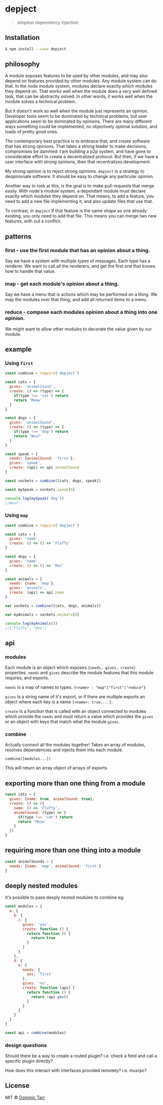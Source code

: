 # depject

> simplest dependency injection

## Installation

```sh
$ npm install --save depject
```

## philosophy

A module exposes features to be used by other modules,
and may also depend on features provided by other modules.
Any module system can do that. In the node module system,
modules declare exactly which modules they depend on.
That works well when the module does a very well defined task,
that can be abstractly solved. In other words, it works well
when the module solves a technical problem.

But it doesn't work so well when the module just represents an opinion.
Developer tools seem to be dominated by technical problems,
but user applications seem to be dominated by opinions.
There are many different ways something could be implemented,
no objectively optimal solution, and loads of pretty good ones.

The contemporary best practice is to embrace that, and create software
that has strong opinions. That takes a strong leader to make decisions,
compromises be dammed. I am building a p2p system, and have gone to
considerable effort to create a decentralized protocol. But then,
if we have a user interface with strong opinions, then that recentralizes development.

My strong opinion is to reject strong opinions. `depject` is a strategy to
deopinionate software. It should be easy to change any particular opinion.

Another way to look at this, is the goal is to make pull-requests that merge easily.
With node's module system, a dependant module must declare exactly which modules they depend on.
That means, to add a feature, you need to add a new file implementing it,
and also update files that use that.

To contrast, in `depject` if that feature is the same _shape_ as one already existing,
you only need to add that file. This means you can merge two new features,
with out a conflict.

## patterns

### first - use the first module that has an opinion about a thing.

Say we have a system with multiple types of messages. Each type has a renderer.
We want to call all the renderers, and get the first one that knows how to handle that value.

### map - get each module's opinion about a thing.

Say we have a menu that is actions which may be performed on a thing.
We map the modules over that thing, and add all returned items to a menu.

### reduce - compose each modules opinion about a thing into one opinion.

We might want to allow other modules to decorate the value given by our module.

## example

### Using `first`

```js
const combine = require('depject')

const cats = {
  gives: 'animalSound',
  create: () => (type) => {
    if(type !== 'cat') return
    return 'Meow'
  }
}

const dogs = {
  gives: 'animalSound',
  create: () => (type) => {
    if(type !== 'dog') return
    return 'Woof'
  }
}

const speak = {
  needs: {animalSound: 'first'},
  gives: 'speak',
  create: (api) => api.animalSound
}

const sockets = combine([cats, dogs, speak])

const mySpeak = sockets.speak[0]

console.log(mySpeak('dog'))
//Woof
```

### Using `map`

```js
const combine = require('depject')

const cats = {
  gives: 'name',
  create: () => () => 'Fluffy'
}

const dogs = {
  gives: 'name',
  create: () => () => 'Rex'
}

const animals = {
  needs: {name: 'map'},
  gives: 'animals',
  create: (api) => api.name
}

var sockets = combine([cats, dogs, animals])

var myAnimals = sockets.animals[0]

console.log(myAnimals())
//['Fluffy', 'Rex']
```

## api

### modules

Each module is an object which exposes `{needs, gives, create}` properties. `needs` and `gives` describe the module features that this module requires, and exports.

`needs` is a map of names to types. `{<name> : "map"|"first"|"reduce"}`

`gives` Is a string name of it's export, or if there are multiple exports an object where each key is a name `{<name>: true,...}`.

`create` Is a function that is called with an object connected to modules which provide the `needs` and must return a value which provides the `gives` or an object with keys that match what the module `gives`.

### combine

Actually connect all the modules together!
Takes an array of modules, resolves dependencies and injects them into each module.

`combine([modules...])`

This will return an array object of arrays of exports.

## exporting more than one thing from a module

```js
const cats = {
  gives: {name: true, animalSound: true},
  create: () => ({
    name: () => 'Fluffy',
    animalSound: (type) => {
      if(type !== 'cat') return
      return 'Meow'
    }
  })
}
```

## requiring more than one thing into a module

```js
const animalSounds = {
  needs: {name: 'map', animalSound: 'first'}
}
```

## deeply nested modules

It's possible to pass deeply nested modules to combine eg:

```js
const modules = {
  a: {
    b: {
      c: {
        gives: 'yes',
        create: function () {
          return function () {
            return true
          }
        }
      }
    },
    d: {
      e: {
        needs: {
          yes: 'first'
        },
        gives: 'no',
        create: function (api) {
          return function () {
            return !api.yes()
          }
        }
      }
    }
  }
}

const api = combine(modules)
```

### design questions

Should there be a way to create a routed plugin?
i.e. check a field and call a specific plugin directly?

How does this interact with interfaces provided remotely?
i.e. muxrpc?

## License

MIT © [Dominic Tarr](http://dominictarr.com)
